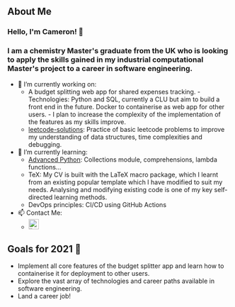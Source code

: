 ## About Me
### Hello, I'm Cameron! 👋
### I am a chemistry Master's graduate from the UK who is looking to apply the skills gained in my industrial computational Master's project to a career in software engineering.
 - 🔭 I’m currently working on:
     - A budget splitting web app for shared expenses tracking.
     		- Technologies: Python and SQL, currently a CLU but aim to build a front end in the future. Docker to containerise as web app for other users.
     		- I plan to increase the complexity of the implementation of the features as my skills improve.
     - [leetcode-solutions](https://github.com/CameronMackenzie99/leetcode-solutions/): Practice of basic leetcode problems to improve my understanding of data structures, time complexities and debugging. 
 - 🌱 I’m currently learning:
 	- [Advanced Python](https://www.linkedin.com/learning/advanced-python): Collections module, comprehensions, lambda functions...
 	- TeX: My CV is built with the LaTeX macro package, which I learnt from an existing popular template which I have modified to suit my needs. Analysing and modifying existing code is one of my key self-directed learning methods.
 	- DevOps principles: CI/CD using GitHub Actions
 - 📫 Contact Me:
 	- <a href="https://www.linkedin.com/in/cameron-mackenzie1999/" target="_blank"><img alt="linkedin | LinkedIn" height="23px" src="https://img.shields.io/badge/LinkedIn-0077B5?style=for-the-badge&logo=linkedin&logoColor=white" /></a> 

## Goals for 2021 🥅
- Implement all core features of the budget splitter app and learn how to containerise it for deployment to other users.
- Explore the vast array of technologies and career paths available in software engineering.
- Land a career job!
<!--
**CameronMackenzie99/CameronMackenzie99** is a ✨ _special_ ✨ repository because its `README.md` (this file) appears on your GitHub profile.

Here are some ideas to get you started:

- 🔭 I’m currently working on ...
- 🌱 I’m currently learning ...
- 👯 I’m looking to collaborate on ...
- 🤔 I’m looking for help with ...
- 💬 Ask me about ...
- 📫 How to reach me: ...
- 😄 Pronouns: ...
- ⚡ Fun fact: ...
-->
